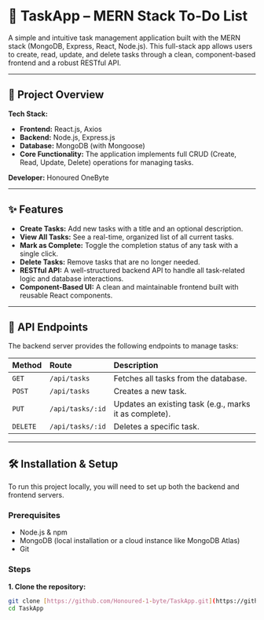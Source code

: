 # 📝 TaskApp – MERN Stack To-Do List

A simple and intuitive task management application built with the MERN stack (MongoDB, Express, React, Node.js). This full-stack app allows users to create, read, update, and delete tasks through a clean, component-based frontend and a robust RESTful API.

---

## 📌 Project Overview

**Tech Stack:**
* **Frontend:** React.js, Axios
* **Backend:** Node.js, Express.js
* **Database:** MongoDB (with Mongoose)
* **Core Functionality:** The application implements full CRUD (Create, Read, Update, Delete) operations for managing tasks.

**Developer:** Honoured OneByte

---

## ✨ Features

* **Create Tasks:** Add new tasks with a title and an optional description.
* **View All Tasks:** See a real-time, organized list of all current tasks.
* **Mark as Complete:** Toggle the completion status of any task with a single click.
* **Delete Tasks:** Remove tasks that are no longer needed.
* **RESTful API:** A well-structured backend API to handle all task-related logic and database interactions.
* **Component-Based UI:** A clean and maintainable frontend built with reusable React components.

---

## 🚦 API Endpoints

The backend server provides the following endpoints to manage tasks:

| Method | Route             | Description                               |
| :----- | :---------------- | :---------------------------------------- |
| `GET`  | `/api/tasks`      | Fetches all tasks from the database.      |
| `POST` | `/api/tasks`      | Creates a new task.                       |
| `PUT`  | `/api/tasks/:id`  | Updates an existing task (e.g., marks it as complete). |
| `DELETE`| `/api/tasks/:id` | Deletes a specific task.                  |

---

## 🛠️ Installation & Setup

To run this project locally, you will need to set up both the backend and frontend servers.

### Prerequisites
* Node.js & npm
* MongoDB (local installation or a cloud instance like MongoDB Atlas)
* Git

### Steps

**1. Clone the repository:**
```bash
git clone [https://github.com/Honoured-1-byte/TaskApp.git](https://github.com/Honoured-1-byte/TaskApp.git)
cd TaskApp
